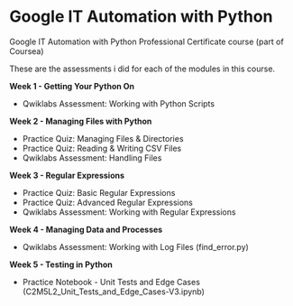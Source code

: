 # Google IT Automation with Python
Google IT Automation with Python Professional Certificate course (part of Coursea)

These are the assessments i did for each of the modules in this course.

**Week 1 - Getting Your Python On**
- Qwiklabs Assessment: Working with Python Scripts

**Week 2 - Managing Files with Python**
- Practice Quiz: Managing Files & Directories
- Practice Quiz: Reading & Writing CSV Files
- Qwiklabs Assessment: Handling Files

**Week 3 - Regular Expressions**
- Practice Quiz: Basic Regular Expressions
- Practice Quiz: Advanced Regular Expressions
- Qwiklabs Assessment: Working with Regular Expressions

**Week 4 - Managing Data and Processes**
- Qwiklabs Assessment: Working with Log Files (find_error.py)

**Week 5 - Testing in Python**
- Practice Notebook - Unit Tests and Edge Cases (C2M5L2_Unit_Tests_and_Edge_Cases-V3.ipynb)
